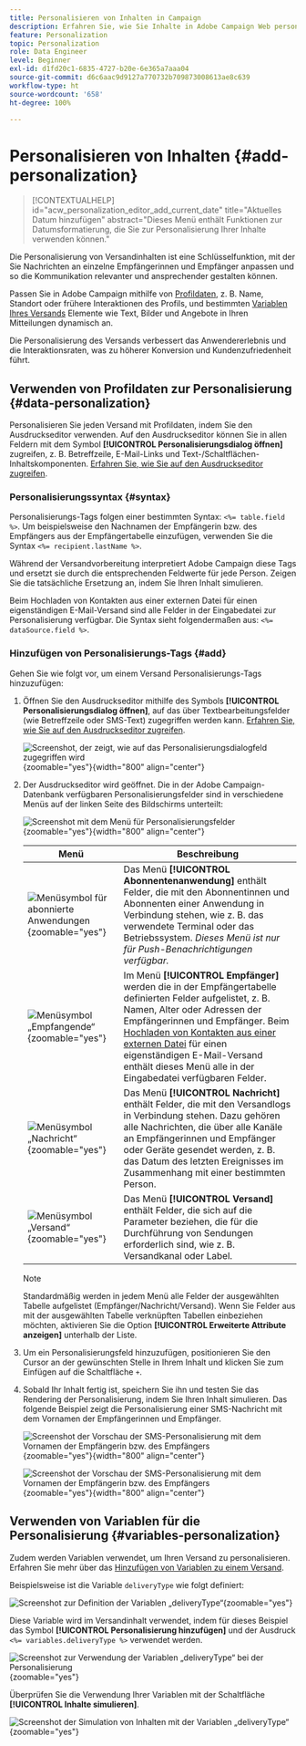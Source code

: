 ```yaml
---
title: Personalisieren von Inhalten in Campaign
description: Erfahren Sie, wie Sie Inhalte in Adobe Campaign Web personalisieren
feature: Personalization
topic: Personalization
role: Data Engineer
level: Beginner
exl-id: d1fd20c1-6835-4727-b20e-6e365a7aaa04
source-git-commit: d6c6aac9d9127a770732b709873008613ae8c639
workflow-type: ht
source-wordcount: '658'
ht-degree: 100%

---
```


# Personalisieren von Inhalten {#add-personalization}

>[!CONTEXTUALHELP]
>id="acw_personalization_editor_add_current_date"
>title="Aktuelles Datum hinzufügen"
>abstract="Dieses Menü enthält Funktionen zur Datumsformatierung, die Sie zur Personalisierung Ihrer Inhalte verwenden können."

Die Personalisierung von Versandinhalten ist eine Schlüsselfunktion, mit der Sie Nachrichten an einzelne Empfängerinnen und Empfänger anpassen und so die Kommunikation relevanter und ansprechender gestalten können.

Passen Sie in Adobe Campaign mithilfe von [Profildaten](#data-personalization), z. B. Name, Standort oder frühere Interaktionen des Profils, und bestimmten [Variablen Ihres Versands](#variables-personalization) Elemente wie Text, Bilder und Angebote in Ihren Mitteilungen dynamisch an.

Die Personalisierung des Versands verbessert das Anwendererlebnis und die Interaktionsraten, was zu höherer Konversion und Kundenzufriedenheit führt.

## Verwenden von Profildaten zur Personalisierung {#data-personalization}

Personalisieren Sie jeden Versand mit Profildaten, indem Sie den Ausdruckseditor verwenden. Auf den Ausdruckseditor können Sie in allen Feldern mit dem Symbol **[!UICONTROL Personalisierungsdialog öffnen]** zugreifen, z. B. Betreffzeile, E-Mail-Links und Text-/Schaltflächen-Inhaltskomponenten. [Erfahren Sie, wie Sie auf den Ausdruckseditor zugreifen](gs-personalization.md/#access).

### Personalisierungssyntax {#syntax}

Personalisierungs-Tags folgen einer bestimmten Syntax: `<%= table.field %>`. Um beispielsweise den Nachnamen der Empfängerin bzw. des Empfängers aus der Empfängertabelle einzufügen, verwenden Sie die Syntax `<%= recipient.lastName %>`.

Während der Versandvorbereitung interpretiert Adobe Campaign diese Tags und ersetzt sie durch die entsprechenden Feldwerte für jede Person. Zeigen Sie die tatsächliche Ersetzung an, indem Sie Ihren Inhalt simulieren.

Beim Hochladen von Kontakten aus einer externen Datei für einen eigenständigen E-Mail-Versand sind alle Felder in der Eingabedatei zur Personalisierung verfügbar. Die Syntax sieht folgendermaßen aus: `<%= dataSource.field %>`.

### Hinzufügen von Personalisierungs-Tags {#add}

Gehen Sie wie folgt vor, um einem Versand Personalisierungs-Tags hinzuzufügen:

1. Öffnen Sie den Ausdruckseditor mithilfe des Symbols **[!UICONTROL Personalisierungsdialog öffnen]**, auf das über Textbearbeitungsfelder (wie Betreffzeile oder SMS-Text) zugegriffen werden kann. [Erfahren Sie, wie Sie auf den Ausdruckseditor zugreifen](gs-personalization.md/#access).

   ![Screenshot, der zeigt, wie auf das Personalisierungsdialogfeld zugegriffen wird](assets/perso-access.png){zoomable="yes"}{width="800" align="center"}

1. Der Ausdruckseditor wird geöffnet. Die in der Adobe Campaign-Datenbank verfügbaren Personalisierungsfelder sind in verschiedene Menüs auf der linken Seite des Bildschirms unterteilt:

   ![Screenshot mit dem Menü für Personalisierungsfelder](assets/perso-insert-field.png){zoomable="yes"}{width="800" align="center"}

   | Menü | Beschreibung |
   |------|-------------|
   | ![Menüsymbol für abonnierte Anwendungen](assets/do-not-localize/perso-subscribers-menu.png){zoomable="yes"} | Das Menü **[!UICONTROL Abonnentenanwendung]** enthält Felder, die mit den Abonnentinnen und Abonnenten einer Anwendung in Verbindung stehen, wie z. B. das verwendete Terminal oder das Betriebssystem. *Dieses Menü ist nur für Push-Benachrichtigungen verfügbar.* |
   | ![Menüsymbol „Empfangende“](assets/do-not-localize/perso-recipients-menu.png){zoomable="yes"} | Im Menü **[!UICONTROL Empfänger]** werden die in der Empfängertabelle definierten Felder aufgelistet, z. B. Namen, Alter oder Adressen der Empfängerinnen und Empfänger. Beim [Hochladen von Kontakten aus einer externen Datei](../audience/file-audience.md) für einen eigenständigen E-Mail-Versand enthält dieses Menü alle in der Eingabedatei verfügbaren Felder. |
   | ![Menüsymbol „Nachricht“](assets/do-not-localize/perso-message-menu.png){zoomable="yes"} | Das Menü **[!UICONTROL Nachricht]** enthält Felder, die mit den Versandlogs in Verbindung stehen. Dazu gehören alle Nachrichten, die über alle Kanäle an Empfängerinnen und Empfänger oder Geräte gesendet werden, z. B. das Datum des letzten Ereignisses im Zusammenhang mit einer bestimmten Person. |
   | ![Menüsymbol „Versand“](assets/do-not-localize/perso-delivery-menu.png){zoomable="yes"} | Das Menü **[!UICONTROL Versand]** enthält Felder, die sich auf die Parameter beziehen, die für die Durchführung von Sendungen erforderlich sind, wie z. B. Versandkanal oder Label. |

   >[!NOTE]
   >
   >Standardmäßig werden in jedem Menü alle Felder der ausgewählten Tabelle aufgelistet (Empfänger/Nachricht/Versand). Wenn Sie Felder aus mit der ausgewählten Tabelle verknüpften Tabellen einbeziehen möchten, aktivieren Sie die Option **[!UICONTROL Erweiterte Attribute anzeigen]** unterhalb der Liste.

1. Um ein Personalisierungsfeld hinzuzufügen, positionieren Sie den Cursor an der gewünschten Stelle in Ihrem Inhalt und klicken Sie zum Einfügen auf die Schaltfläche `+`.

1. Sobald Ihr Inhalt fertig ist, speichern Sie ihn und testen Sie das Rendering der Personalisierung, indem Sie Ihren Inhalt simulieren. Das folgende Beispiel zeigt die Personalisierung einer SMS-Nachricht mit dem Vornamen der Empfängerinnen und Empfänger.

   ![Screenshot der Vorschau der SMS-Personalisierung mit dem Vornamen der Empfängerin bzw. des Empfängers](assets/perso-preview1.png){zoomable="yes"}{width="800" align="center"}

   ![Screenshot der Vorschau der SMS-Personalisierung mit dem Vornamen der Empfängerin bzw. des Empfängers](assets/perso-preview2.png){zoomable="yes"}{width="800" align="center"}

## Verwenden von Variablen für die Personalisierung {#variables-personalization}

Zudem werden Variablen verwendet, um Ihren Versand zu personalisieren. Erfahren Sie mehr über das [Hinzufügen von Variablen zu einem Versand](../advanced-settings/delivery-settings.md#variables-delivery).

Beispielsweise ist die Variable `deliveryType` wie folgt definiert:

![Screenshot zur Definition der Variablen „deliveryType“](assets/variables-deliveryType.png){zoomable="yes"}

Diese Variable wird im Versandinhalt verwendet, indem für dieses Beispiel das Symbol **[!UICONTROL Personalisierung hinzufügen]** und der Ausdruck `<%= variables.deliveryType %>` verwendet werden.

![Screenshot zur Verwendung der Variablen „deliveryType“ bei der Personalisierung](assets/variables-perso.png){zoomable="yes"}

Überprüfen Sie die Verwendung Ihrer Variablen mit der Schaltfläche **[!UICONTROL Inhalte simulieren]**.

![Screenshot der Simulation von Inhalten mit der Variablen „deliveryType“](assets/variables-simulate.png){zoomable="yes"}
